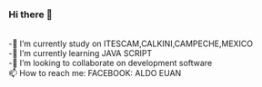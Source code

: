 ### Hi there 👋

<br>-🔭 I’m currently study on ITESCAM,CALKINI,CAMPECHE,MEXICO
<br>-🌱 I’m currently learning JAVA SCRIPT
<br>-👯 I’m looking to collaborate on development software
<br>📫 How to reach me:  FACEBOOK: ALDO EUAN
